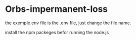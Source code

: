 # Orbs-impermanent-loss

the exemple.env file is the .env file, just change the file name. 

install the npm packeges befor running the node.js
